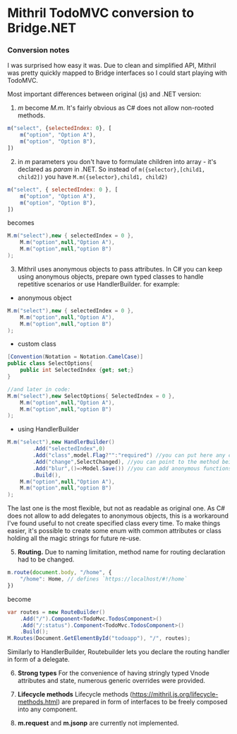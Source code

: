 # Mithril TodoMVC conversion to Bridge.NET

### Conversion notes



I was surprised how easy it was. Due to clean and simplified API, Mithril was pretty quickly mapped to Bridge interfaces so I could start playing with TodoMVC. 

Most important differences between original (js) and .NET version:

1. _m_ become _M.m_. It's fairly obvious as C# does not allow non-rooted methods. 
```javascript
m("select", {selectedIndex: 0}, [
    m("option", "Option A"),
    m("option", "Option B"),
])
```
2. in _m_ parameters you don't have to formulate children into array - it's declared as _param_ in .NET. So instead of `m({selector},[child1, child2])` you have `M.m({selector},child1, child2)`

```javascript
m("select", { selectedIndex: 0 }, [
    m("option", "Option A"),
    m("option", "Option B"),
])
```
becomes
```c#
M.m("select"),new { selectedIndex = 0 },
	M.m("option",null,"Option A"),
	M.m("option",null,"option B")
);
```
3. Mithril uses anonymous objects to pass attributes. In C# you can keep using anonymous objects, prepare own typed classes to handle repetitive scenarios or use HandlerBuilder.
for example:

- anonymous object
```c#
M.m("select"),new { selectedIndex = 0 },
	M.m("option",null,"Option A"),
	M.m("option",null,"option B")
);
```

- custom class
```c#
[Convention(Notation = Notation.CamelCase)]
public class SelectOptions{
	public int SelectedIndex {get; set;}
}

//and later in code:
M.m("select"),new SelectOptions{ SelectedIndex = 0 },
	M.m("option",null,"Option A"),
	M.m("option",null,"option B")
);
```

- using HandlerBuilder
```c#
M.m("select"),new HandlerBuilder()
		.Add("selectedIndex",0)
		.Add("class",model.Flag?"":"required") //you can put here any code to evaluate
		.Add("change",SelectChanged), //you can point to the method being event handler
		.Add("blur",()=>Model.Save()) //you can add anonymous functions, with or without params
		.Build(),
	M.m("option",null,"Option A"),
	M.m("option",null,"option B")
);
```
The last one is the most flexible, but not as readable as original one. 
As C# does not allow to add delegates to anonymous objects, this is a workaround I've found useful to not create specified class every time.
To make things easier, it's possible to create some enum with common attributes or class holding all the magic strings for future re-use.

5. **Routing.** Due to naming limitation, method name for routing declaration had to be changed. 
```javascript
m.route(document.body, "/home", {
    "/home": Home, // defines `https://localhost/#!/home`
})
```
become
```c#
var routes = new RouteBuilder()
	.Add("/").Component<TodoMvc.TodosComponent>()
	.Add("/:status").Component<TodoMvc.TodosComponent>()
	.Build();
M.Routes(Document.GetElementById("todoapp"), "/", routes);
```
Similarly to HandlerBuilder, Routebuilder lets you declare the routing handler in form of a delegate.

6. **Strong types** For the convenience of having stringly typed Vnode attributes and state, numerous generic overrides were provided.

7. **Lifecycle methods** Lifecycle methods (https://mithril.js.org/lifecycle-methods.html) are prepared in form of interfaces to be freely composed into any component.

8. **m.request** and **m.jsonp** are currently not implemented.
